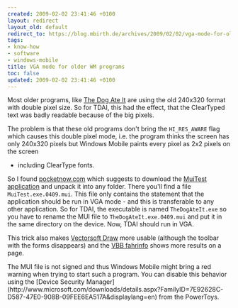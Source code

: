 ```yaml
---
created: 2009-02-02 23:41:46 +0100
layout: redirect
layout_old: default
redirect_to: https://blog.mbirth.de/archives/2009/02/02/vga-mode-for-older-wm-programs.html
tags:
- know-how
- software
- windows-mobile
title: VGA mode for older WM programs
toc: false
updated: 2009-02-02 23:41:46 +0100
---
```


Most older programs, like [The Dog Ate It](http://www.birdsoft.biz/dogateit2.htm) are using the old 240x320 format with
double pixel size. So for TDAI, this had the effect, that the ClearTyped text was badly readable because of the big
pixels.

The problem is that these old programs don't bring the `HI_RES_AWARE` flag which causes this double pixel mode, i.e.
the program thinks the screen has only 240x320 pixels but Windows Mobile paints every pixel as 2x2 pixels on the screen
- including ClearType fonts.

So I found [pocketnow.com](http://pocketnow.com/index.php?a=portal_detail&t=reviews&id=702) which suggests to download
the [MuiTest application](http://www.tweaks2k2.com/portal/filemgmt/singlefile.php?lid=16) and unpack it into any folder.
There you'll find a file `MuiTest.exe.0409.mui`. This file only contains the statement that the application should be
run in VGA mode - and this is transferable to any other application. So for TDAI, the executable is named
`TheDogAteIt.exe` so you have to rename the MUI file to `TheDogAteIt.exe.0409.mui` and put it in the same directory on
the device. Now, TDAI should run in VGA.

This trick also makes [Vectorsoft Draw](http://www.vectorsoft.gr/site/draw/index.htm) more usable (although the toolbar
with the forms disappears) and the [VBB fahrinfo](http://www.vbbonline.de/index.php?cat=436&sCat=12) shows more results
on a page.

<p><div class="notewarning" markdown="1">
The MUI file is not signed and thus Windows Mobile might bring a red warning when trying to start such a program. You
can disable this behavior using the [Device Security Manager](http://www.microsoft.com/downloads/details.aspx?FamilyID=7E92628C-D587-47E0-908B-09FEE6EA517A&displaylang=en)
from the PowerToys.
</div></p>